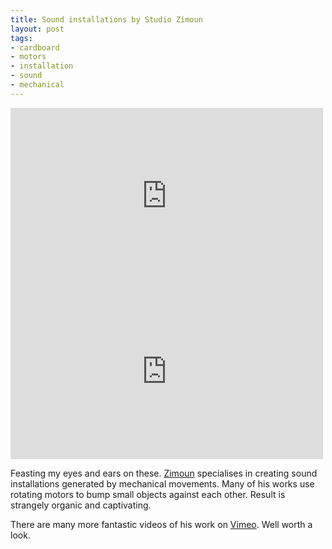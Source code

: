 ```yaml
---
title: Sound installations by Studio Zimoun
layout: post
tags:
- cardboard
- motors
- installation
- sound
- mechanical
---
```

<iframe src="http://player.vimeo.com/video/23574715?title=0&amp;byline=0&amp;portrait=0&amp;color=ffffff" width="500" height="281" frameborder="0"></iframe>

<iframe src="http://player.vimeo.com/video/24262931?title=0&amp;byline=0&amp;portrait=0&amp;color=ffffff" width="500" height="281" frameborder="0"></iframe>


Feasting my eyes and ears on these. [Zimoun][2] specialises in creating sound installations generated by mechanical movements. Many of his works use rotating motors to bump small objects against each other. Result is strangely organic and captivating. 

There are many more fantastic videos of his work on [Vimeo][1]. Well worth a look.

[1]: http://vimeo.com/zimoun
[2]: http://zimoun.ch
